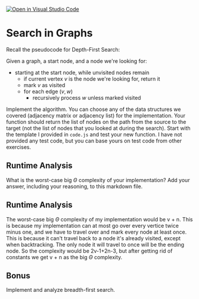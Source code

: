 [![Open in Visual Studio Code](https://classroom.github.com/assets/open-in-vscode-718a45dd9cf7e7f842a935f5ebbe5719a5e09af4491e668f4dbf3b35d5cca122.svg)](https://classroom.github.com/online_ide?assignment_repo_id=12560452&assignment_repo_type=AssignmentRepo)
# Search in Graphs

Recall the pseudocode for Depth-First Search:

Given a graph, a start node, and a node we're looking for:
- starting at the start node, while unvisited nodes remain
    - if current vertex $v$ is the node we're looking for, return it
    - mark $v$ as visited
    - for each edge $(v,w)$
        - recursively process $w$ unless marked visited

Implement the algorithm. You can choose any of the data structures we covered
(adjacency matrix or adjacency list) for the implementation. Your function
should return the list of nodes on the path from the source to the target (not
the list of nodes that you looked at during the search). Start with the template
I provided in `code.js` and test your new function. I have not provided any test
code, but you can base yours on test code from other exercises.

## Runtime Analysis

What is the worst-case big $\Theta$ complexity of your implementation? Add your
answer, including your reasoning, to this markdown file.

## Runtime Analysis
The worst-case big $\Theta$ complexity of my implementation would be v + n. This is 
because my implementation can at most go over every vertice twice minus one, and we have to travel over and mark every node at least once. This is because it can't travel back to a node it's already visited, except when backtracking. The only node it will travel to once will be the ending node. So the complexity would be 2v-1+2n-3, but after getting rid of constants we get v + n as the big $\Theta$ complexity. 


## Bonus

Implement and analyze breadth-first search.
